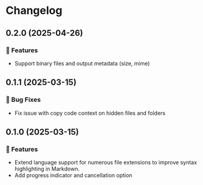 # Changelog

## 0.2.0 (2025-04-26)

### 🚀 Features
* Support binary files and output metadata (size, mime)

## 0.1.1 (2025-03-15)

### 🐛 Bug Fixes

* Fix issue with copy code context on hidden files and folders

## 0.1.0 (2025-03-15)

### 🚀 Features

* Extend language support for numerous file extensions to improve syntax highlighting in Markdown.
* Add progress indicator and cancellation option

